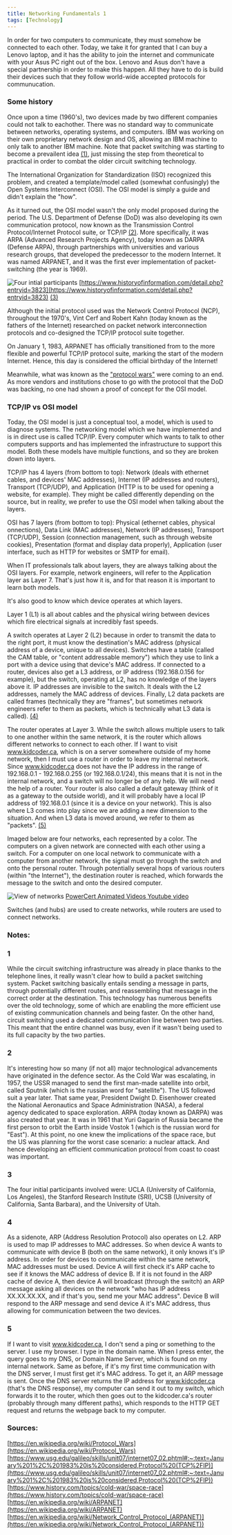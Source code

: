 ```yaml
---
title: Networking Fundamentals 1
tags: [Technology]
---
```


In order for two computers to communicate, they  must somehow be connected to each other. Today, we take it for granted that I can buy a Lenovo laptop, and it has the ability to join the internet and communicate with your Asus PC right out of the box. Lenovo and Asus don't have a special partnership in order to make this happen. All they have to do is build their devices such that they follow world-wide accepted protocols for communucation.

### Some history

Once upon a time (1960's), two devices made by two different companies could not talk to eachother. There was no standard way to communicate between networks, operating systems, and computers. IBM was working on their own proprietary network design and OS, allowing an IBM machine to only talk to another IBM machine. Note that packet switching was starting to become a prevailent idea [(1)](#1), just missing the step from theoretical to practical in order to combat the older circuit switching technology.

The International Organization for Standardization (ISO) recognized this problem, and created a template/model called (somewhat confusingly) the Open Systems Interconnect (OSI). The OSI model is simply a guide and didn't explain the "how". 

As it turned out, the OSI model wasn't the only model proposed during the period. The U.S. Department of Defense (DoD) was also developing its own communication protocol, now known as the Transmission Control Protocol/Internet Protocol suite, or TCP/IP [(2)](#2). More specifically, it was ARPA (Advanced Research Projects Agency), today known as DARPA (Defense ARPA), through partnerships with universities and various research groups, that developed the predecessor to the modern Internet. It was named ARPANET, and it was the first ever implementation of packet-switching (the year is 1969). 

![Four intial participants](..\images\arpanet.png)
[https://www.historyofinformation.com/detail.php?entryid=3823](https://www.historyofinformation.com/detail.php?entryid=3823) [(3)](#3)

Although the initial protocol used was the Network Control Protocol (NCP), throughout the 1970's, Vint Cerf and Robert Kahn (today known as the fathers of the Internet) researched on packet network interconnection protocols and co-designed the TCP/IP protocol suite together. 

On January 1, 1983, ARPANET has officially transitioned from to the more flexible and powerful TCP/IP protocol suite, marking the start of the modern Internet. Hence, this day is considered the official birthday of the Internet! 

Meanwhile, what was known as the ["protocol wars"](https://en.wikipedia.org/wiki/Protocol_Wars) were coming to an end. As more vendors and institutions chose to go with the protocol that the DoD was backing, no one had shown a proof of concept for the OSI model. 

### TCP/IP vs OSI model

Today, the OSI model is just a conceptual tool, a model, which is used to diagnose systems. The networking model which we have implemented and is in direct use is called TCP/IP. Every computer which wants to talk to other computers supports and has implemented the infrastructure to support this model. Both these models have multiple functions, and so they are broken down into layers. 

TCP/IP has 4 layers (from bottom to top): Network (deals with ethernet cables, and devices' MAC addresses), Internet (IP addresses and routers), Transport (TCP/UDP), and Application (HTTP is to be used for opening a website, for example). They might be called differently depending on the source, but in reality, we prefer to use the OSI model when talking about the layers.

OSI has 7 layers (from bottom to top): Physical (ethernet cables, physical onnections), Data Link (MAC addresses), Network (IP addresses), Transport (TCP/UDP), Session (connection management, such as through website cookies), Presentation (format and display data properly), Application (user interface, such as HTTP for websites or SMTP for email).

When IT professionals talk about layers, they are always talking about the OSI layers. For example, network engineers, will refer to the Application layer as Layer 7. That's just how it is, and for that reason it is important to learn both models.

It's also good to know which device operates at which layers.

Layer 1 (L1) is all about cables and the physical wiring between devices which fire electrical signals at incredibly fast speeds. 

A switch operates at Layer 2 (L2) because in order to transmit the data to the right port, it must know the destination's MAC address (physical address of a device, unique to all devices). Switches have a table (called the CAM table, or "content addressable memory") which they use to link a port with a device using that device's MAC address. If connected to a router, devices also get a L3 address, or IP address (192.168.0.156 for example), but the switch, operating at L2, has no knowledge of the layers above it. IP addresses are invisible to the switch. It deals with the L2 addresses, namely the MAC address of devices. Finally, L2 data packets are called frames (technically they are "frames", but sometimes network engineers refer to them as packets, which is technically what L3 data is called). [(4)](#4)

The router operates at Layer 3. While the switch allows multiple users to talk to one another within the same network, it is the router which allows different networks to connect to each other. If I want to visit www.kidcoder.ca, which is on a server somewhere outside of my home network, then I must use a router in order to leave my internal network. Since www.kidcoder.ca does not have the IP address in the range of 192.168.0.1 - 192.168.0.255 (or 192.168.0.1/24), this means that it is not in the internal network, and a switch will no longer be of any help. We will need the help of a router. Your router is also called a default gateway (think of it as a gateway to the outside world), and it will probably have a local IP address of 192.168.0.1 (since it is a device on your network). This is also where L3 comes into play since we are adding a new dimension to the situation. And when L3 data is moved around, we refer to them as "packets". [(5)](#5)

Imaged below are four networks, each represented by a color. The computers on a given network are connected with each other using a switch. For a computer on one local network to communicate with a computer from another network, the signal must go through the switch and onto the personal router. Through potentially several hops of various routers (within "the Internet"), the destination router is reached, which forwards the message to the switch and onto the desired computer. 

![View of networks](..\images\network1.PNG)
[PowerCert Animated Videos Youtube video](https://www.youtube.com/watch?v=1z0ULvg_pW8)

Switches (and hubs) are used to create networks, while routers are used to connect networks.

### Notes:

### 1 
While the circuit switching infrastructure was already in place thanks to the telephone lines,  it really wasn't clear how to build a packet switching system. Packet switching basically entails sending a message in parts, through potentially different routes, and reassembling that message in the correct order at the destination. This technology has numerous benefits over the old technology, some of which are enabling the more efficient use of existing communication channels and being faster. On the other hand, circuit switching used a dedicated communication line between two parties. This meant that the entire channel was busy, even if it wasn't being used to its full capacity by the two parties.

### 2
It's interesting how so many (if not all) major technological advancements have originated in the defence sector. As the Cold War was escalating, in 1957, the USSR managed to send the first man-made satellite into orbit, called Sputnik (which is the russian word for "satellite"). The US followed suit a year later. That same year, President Dwight D. Eisenhower created the National Aeronautics and Space Administration (NASA), a federal agency dedicated to space exploration. ARPA (today known as DARPA) was also created that year. It was in 1961 that Yuri Gagarin of Russia became the first person to orbit the Earth inside Vostok 1 (which is the russian word for "East"). At this point, no one knew the implications of the space race, but the US was planning for the worst case scenario: a nuclear attack. And hence developing an efficient communication protocol from coast to coast was important. 

### 3
The four initial participants involved were: UCLA (University of California, Los Angeles), the Stanford Research Institute (SRI), UCSB (University of California, Santa Barbara), and the University of Utah.

### 4
As a sidenote, ARP (Address Resolution Protocol) also operates on L2. ARP is used to map IP addresses to MAC addresses. So when device A wants to communicate with device B (both on the same network), it only knows it's IP address. In order for devices to communicate within the same network, MAC addresses must be used. Device A will first check it's ARP cache to see if it knows the MAC address of device B. If it is not found in the ARP cache of device A, then device A will broadcast (through the switch) an ARP message asking all devices on the network "who has IP address XX.XX.XX.XX, and if that's you, send me your MAC address". Device B will respond to the ARP message and send device A it's MAC address, thus allowing for communication between the two devices.

### 5
If I want to visit www.kidcoder.ca, I don't send a ping or something to the server. I use my browser. I type in the domain name. When I press enter, the query goes to my DNS, or Domain Name Server, which is found on my internal network. Same as before, if it's my first time communication with the DNS server, I must first get it's MAC address. To get it, an ARP message is sent. Once the DNS server returns the IP address for www.kidcoder.ca (that's the DNS response), my computer can send it out to my switch, which forwards it to the router, which then goes out to the kidcoder.ca's router (probably through many different paths), which responds to the HTTP GET request and returns the webpage back to my computer.   


### Sources:
[https://en.wikipedia.org/wiki/Protocol_Wars](https://en.wikipedia.org/wiki/Protocol_Wars)
[https://www.usg.edu/galileo/skills/unit07/internet07_02.phtml#:~:text=January%201%2C%201983%20is%20considered,Protocol%20(TCP%2FIP)](https://www.usg.edu/galileo/skills/unit07/internet07_02.phtml#:~:text=January%201%2C%201983%20is%20considered,Protocol%20(TCP%2FIP))
[https://www.history.com/topics/cold-war/space-race](https://www.history.com/topics/cold-war/space-race)
[https://en.wikipedia.org/wiki/ARPANET](https://en.wikipedia.org/wiki/ARPANET)
[https://en.wikipedia.org/wiki/Network_Control_Protocol_(ARPANET)](https://en.wikipedia.org/wiki/Network_Control_Protocol_(ARPANET))




